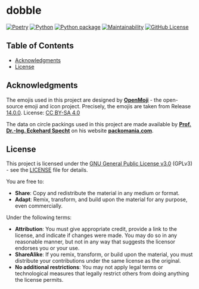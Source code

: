 # dobble

[![Poetry](https://img.shields.io/endpoint?url=https://python-poetry.org/badge/v0.json)](https://python-poetry.org/)
[![Python](https://img.shields.io/badge/Python-3.11_|_3.12-3776AB.svg?style=flat&logo=python&logoColor=white)](https://www.python.org)
[![Python package](https://github.com/mrvnthss/dobble/actions/workflows/python-package.yml/badge.svg)](https://github.com/mrvnthss/dobble/actions/workflows/python-package.yml)
[![Maintainability](https://api.codeclimate.com/v1/badges/e97c5a4eaa045eace009/maintainability)](https://codeclimate.com/github/mrvnthss/dobble/maintainability)
[![GitHub License](https://img.shields.io/github/license/mrvnthss/dobble?color=ad2317)](https://www.gnu.org/licenses/gpl-3.0.html.en)

## Table of Contents

- [Acknowledgments](#acknowledgments)
- [License](#license)

## Acknowledgments

The emojis used in this project are designed by [**OpenMoji**](https://openmoji.org/) - the open-source emoji and icon project.
Precisely, the emojis are taken from Release [14.0.0](https://github.com/hfg-gmuend/openmoji/releases/tag/14.0.0).
License: [CC BY-SA 4.0](https://creativecommons.org/licenses/by-sa/4.0/#)

The data on circle packings used in this project are made available by [**Prof. Dr.-Ing. Eckehard Specht**](https://www.ltv.ovgu.de/Mitarbeiter/Lehrstuhlinhaber/Prof_+Eckehard+Specht-p-210.html) on his website [**packomania.com**](http://www.packomania.com).

## License

This project is licensed under the [GNU General Public License v3.0](https://www.gnu.org/licenses/gpl-3.0.en.html) (GPLv3) - see the [LICENSE](LICENSE) file for details.

You are free to:

- **Share**: Copy and redistribute the material in any medium or format.
- **Adapt**: Remix, transform, and build upon the material for any purpose, even commercially.

Under the following terms:

- **Attribution**: You must give appropriate credit, provide a link to the license, and indicate if changes were made. You may do so in any reasonable manner, but not in any way that suggests the licensor endorses you or your use.
- **ShareAlike**: If you remix, transform, or build upon the material, you must distribute your contributions under the same license as the original.
- **No additional restrictions**: You may not apply legal terms or technological measures that legally restrict others from doing anything the license permits.
